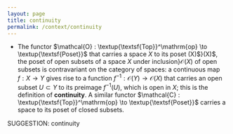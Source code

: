 ```yaml
---
layout: page
title: continuity
permalink: /context/continuity
---
```

-  The functor $\mathcal{O} : \textup{\textsf{Top}}^\mathrm{op} \to \textup{\textsf{Poset}}$ that carries a space $X$ to its poset (X)$}(X)$, the poset of open subsets of a space $X$ under inclusion}$\mathcal{O}(X)$ of open subsets is contravariant on the category of spaces: a continuous map $f : X \to Y$ gives rise to a function $f^{-1} : \mathcal{O}(Y) \to \mathcal{O}(X)$ that carries an open subset $U \subset Y$ to its preimage $f^{-1}(U)$, which is open in $X$; this is the definition of **continuity**. A similar functor $\mathcal{C} : \textup{\textsf{Top}}^\mathrm{op} \to \textup{\textsf{Poset}}$ carries a space to its poset of closed subsets.

SUGGESTION: continuity